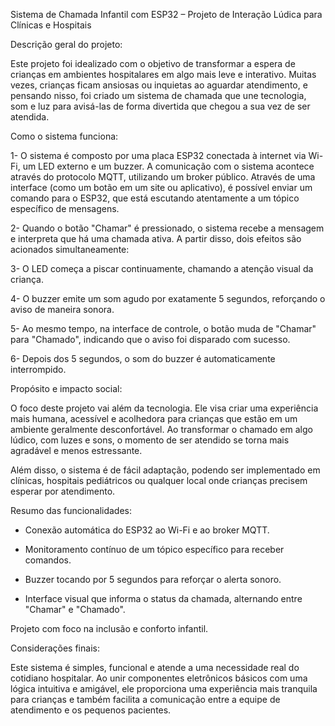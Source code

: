 Sistema de Chamada Infantil com ESP32 – Projeto de Interação Lúdica para Clínicas e Hospitais

Descrição geral do projeto:

Este projeto foi idealizado com o objetivo de transformar a espera de crianças em ambientes hospitalares em algo mais leve e interativo. Muitas vezes, crianças ficam ansiosas ou inquietas ao aguardar atendimento, e pensando nisso, foi criado um sistema de chamada que une tecnologia, som e luz para avisá-las de forma divertida que chegou a sua vez de ser atendida.

Como o sistema funciona:

1- O sistema é composto por uma placa ESP32 conectada à internet via Wi-Fi, um LED externo e um buzzer. A comunicação com o sistema acontece através do protocolo MQTT, utilizando um broker público. Através de uma interface (como um botão em um site ou aplicativo), é possível enviar um comando para o ESP32, que está escutando atentamente a um tópico específico de mensagens.

2- Quando o botão "Chamar" é pressionado, o sistema recebe a mensagem e interpreta que há uma chamada ativa. A partir disso, dois efeitos são acionados simultaneamente:

3- O LED começa a piscar continuamente, chamando a atenção visual da criança.

4- O buzzer emite um som agudo por exatamente 5 segundos, reforçando o aviso de maneira sonora.

5- Ao mesmo tempo, na interface de controle, o botão muda de "Chamar" para "Chamado", indicando que o aviso foi disparado com sucesso.

6- Depois dos 5 segundos, o som do buzzer é automaticamente interrompido.

Propósito e impacto social:

O foco deste projeto vai além da tecnologia. Ele visa criar uma experiência mais humana, acessível e acolhedora para crianças que estão em um ambiente geralmente desconfortável. Ao transformar o chamado em algo lúdico, com luzes e sons, o momento de ser atendido se torna mais agradável e menos estressante.

Além disso, o sistema é de fácil adaptação, podendo ser implementado em clínicas, hospitais pediátricos ou qualquer local onde crianças precisem esperar por atendimento.

Resumo das funcionalidades:

- Conexão automática do ESP32 ao Wi-Fi e ao broker MQTT.

- Monitoramento contínuo de um tópico específico para receber comandos.

- Buzzer tocando por 5 segundos para reforçar o alerta sonoro.

- Interface visual que informa o status da chamada, alternando entre "Chamar" e "Chamado".

Projeto com foco na inclusão e conforto infantil.

Considerações finais:

Este sistema é simples, funcional e atende a uma necessidade real do cotidiano hospitalar. Ao unir componentes eletrônicos básicos com uma lógica intuitiva e amigável, ele proporciona uma experiência mais tranquila para crianças e também facilita a comunicação entre a equipe de atendimento e os pequenos pacientes.
